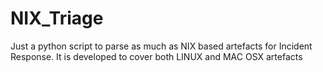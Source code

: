 # NIX_Triage
Just a python script to parse as much as NIX based artefacts for Incident Response. It is developed to cover both LINUX and MAC OSX artefacts
